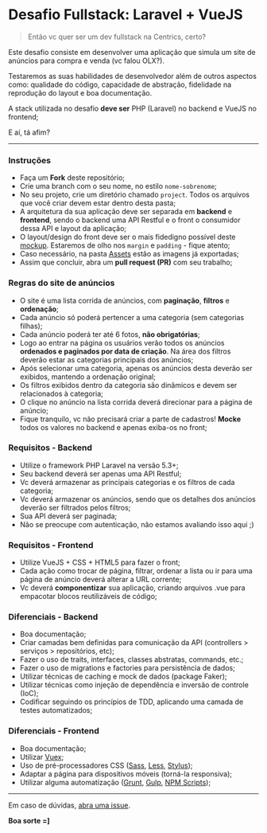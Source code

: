 # Desafio Fullstack: Laravel + VueJS

> Então vc quer ser um dev fullstack na Centrics, certo?

Este desafio consiste em desenvolver uma aplicação que simula um site de anúncios para compra e venda (vc falou OLX?).

Testaremos as suas habilidades de desenvolvedor além de outros aspectos como: qualidade do código, capacidade de abstração, fidelidade na reprodução do layout e boa documentação. 

A stack utilizada no desafio **deve ser** PHP (Laravel) no backend e VueJS no frontend;

E aí, tá afim?

---

### Instruções
- Faça um **Fork** deste repositório;
- Crie uma branch com o seu nome, no estilo `nome-sobrenome`;
- No seu projeto, crie um diretório chamado `project`. Todos os arquivos que você criar devem estar dentro desta pasta;
- A arquitetura da sua aplicação deve ser separada em **backend** e **frontend**, sendo o backend uma API Restful e o front o consumidor dessa API e layout da aplicação;
- O layout/design do front deve ser o mais fidedigno possível deste [mockup](invision). Estaremos de olho nos `margin` e `padding` - fique atento;
- Caso necessário, na pasta [Assets](./assets) estão as imagens já exportadas;
- Assim que concluir, abra um **pull request (PR)** com seu trabalho;

### Regras do site de anúncios
- O site é uma lista corrida de anúncios, com **paginação**, **filtros** e **ordenação**;
- Cada anúncio só poderá pertencer a uma categoria (sem categorias filhas);
- Cada anúncio poderá ter até 6 fotos, **não obrigatórias**;
- Logo ao entrar na página os usuários verão todos os anúncios **ordenados e paginados por data de criação**. Na área dos filtros deverão estar as categorias principais dos anúncios;
- Após selecionar uma categoria, apenas os anúncios desta deverão ser exibidos, mantendo a ordenação original;
- Os filtros exibidos dentro da categoria são dinâmicos e devem ser relacionados à categoria;
- O clique no anúncio na lista corrida deverá direcionar para a página de anúncio;
- Fique tranquilo, vc não precisará criar a parte de cadastros! **Mocke** todos os valores no backend e apenas exiba-os no front;

### Requisitos - Backend
- Utilize o framework PHP Laravel na versão 5.3+;
- Seu backend deverá ser apenas uma API Restful;
- Vc deverá armazenar as principais categorias e os filtros de cada categoria;
- Vc deverá armazenar os anúncios, sendo que os detalhes dos anúncios deverão ser filtrados pelos filtros;
- Sua API deverá ser paginada;
- Não se preocupe com autenticação, não estamos avaliando isso aqui ;)

### Requisitos - Frontend
- Utilize VueJS + CSS + HTML5 para fazer o front;
- Cada ação como trocar de página, filtrar, ordenar a lista ou ir para uma página de anúncio deverá alterar a URL corrente;
- Vc deverá **componentizar** sua aplicação, criando arquivos .vue para empacotar blocos reutilizáveis de código;

### Diferenciais - Backend
- Boa documentação;
- Criar camadas bem definidas para comunicação da API (controllers > serviços > repositórios, etc);
- Fazer o uso de traits, interfaces, classes abstratas, commands, etc.;
- Fazer o uso de migrations e factories para persistência de dados;
- Utilizar técnicas de caching e mock de dados (package Faker);
- Utilizar técnicas como injeção de dependência e inversão de controle (IoC);
- Codificar seguindo os princípios de TDD, aplicando uma camada de testes automatizados;

### Diferenciais - Frontend
- Boa documentação;
- Utilizar [Vuex](https://vuex.vuejs.org/en/);
- Uso de pré-processadores CSS ([Sass](http://sass-lang.com), [Less](http://lesscss.org), [Stylus](http://stylus-lang.com));
- Adaptar a página para dispositivos móveis (torná-la responsiva);
- Utilizar alguma automatização ([Grunt](http://gruntjs.com), [Gulp](http://gulpjs.com), [NPM Scripts](https://docs.npmjs.com/misc/scripts));


---

Em caso de dúvidas, [abra uma issue](https://github.com/centrics/fullstack-challenge/issues).

**Boa sorte =]**
